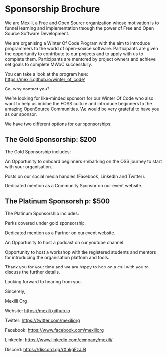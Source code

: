 # Sponsorship Brochure

We are Mexili, a Free and Open Source organization whose motivation is to funnel learning and implementation through the power of Free and Open Source Software Development.

We are organising a Winter Of Code Program with the aim to introduce programmers to the world of open-source software. Participants are given the opportunity to contribute to our projects and to apply with us to complete them. Participants are mentored by project owners and achieve set goals to complete MWoC successfully.

You can take a look at the program here: https://mexili.github.io/winter_of_code/

So, why contact you?

We’re looking for like-minded sponsors for our Winter Of Code who also want to help us imbibe the FOSS culture and introduce beginners to the amazing OpenSource Communities. We would be very grateful to have you as our sponsor.

We have two different options for our sponsorships:

## The Gold Sponsorship: $200

The Gold Sponsorship includes:

An Opportunity to onboard beginners embarking on the OSS journey to start with your organisation.

Posts on our social media handles (Facebook, LinkedIn and Twitter).

Dedicated mention as a Community Sponsor on our event website.

## The Platinum Sponsorship: $500

The Platinum Sponsorship includes:

Perks covered under gold sponsorship.

Dedicated mention as a Partner on our event website.

An Opportunity to host a podcast on our youtube channel.

Opportunity to host a workshop with the registered students and mentors for introducing the organisation platform and tools.

Thank you for your time and we are happy to hop on a call with you to discuss the further details.

Looking forward to hearing from you.

Sincerely,

Mexilli Org

Website: https://mexili.github.io

Twitter: https://twitter.com/mexiliorg

Facebook: https://www.facebook.com/mexiliorg

LinkedIn: https://www.linkedin.com/company/mexili/

Discord: https://discord.gg/rXnkgFzJJ8
